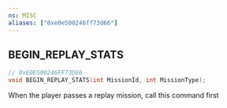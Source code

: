 ```yaml
---
ns: MISC
aliases: ["0xe0e500246ff73d66"]
---
```

## BEGIN_REPLAY_STATS

```c
// 0xE0E500246FF73D66
void BEGIN_REPLAY_STATS(int MissionId, int MissionType);
```

When the player passes a replay mission, call this command first

